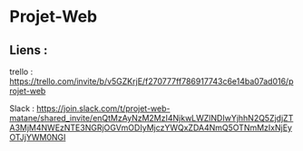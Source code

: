 #  Projet-Web


## Liens : 
trello :  https://trello.com/invite/b/v5GZKrjE/f270777ff786917743c6e14ba07ad016/projet-web


Slack : https://join.slack.com/t/projet-web-matane/shared_invite/enQtMzAyNzM2MzI4NjkwLWZlNDIwYjhhN2Q5ZjdjZTA3MjM4NWEzNTE3NGRjOGVmODIyMjczYWQxZDA4NmQ5OTNmMzIxNjEyOTJjYWM0NGI
